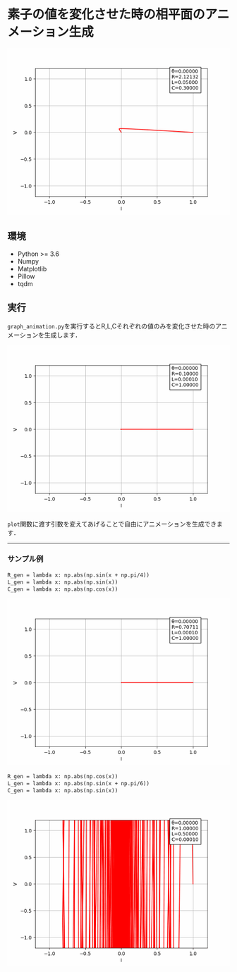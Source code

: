 # 素子の値を変化させた時の相平面のアニメーション生成

![sample_top](samples/sample_top.gif)

## 環境
 - Python >= 3.6
 - Numpy
 - Matplotlib
 - Pillow
 - tqdm

## 実行
`graph_animation.py`を実行するとR,L,Cそれぞれの値のみを変化させた時のアニメーションを生成します．

![sample0](gifs/L_3.gif)

`plot`関数に渡す引数を変えてあげることで自由にアニメーションを生成できます．

----------------
### サンプル例

```
R_gen = lambda x: np.abs(np.sin(x + np.pi/4))
L_gen = lambda x: np.abs(np.sin(x))
C_gen = lambda x: np.abs(np.cos(x))
```

![sample1](samples/sample1.gif)

```
R_gen = lambda x: np.abs(np.cos(x))
L_gen = lambda x: np.abs(np.sin(x + np.pi/6))
C_gen = lambda x: np.abs(np.sin(x))
```

![sample2](samples/sample2.gif)